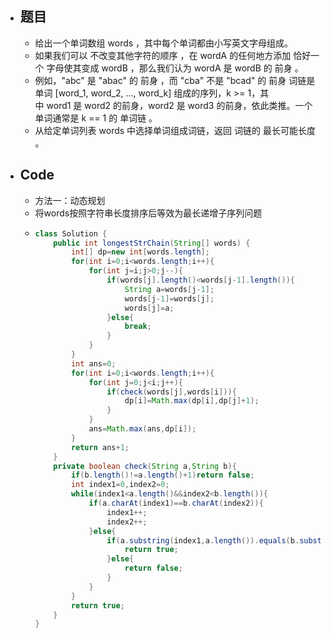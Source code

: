 - ## 题目
	- 给出一个单词数组 words ，其中每个单词都由小写英文字母组成。
	- 如果我们可以 不改变其他字符的顺序 ，在 wordA 的任何地方添加 恰好一个 字母使其变成 wordB ，那么我们认为 wordA 是 wordB 的 前身 。
	- 例如，"abc" 是 "abac" 的 前身 ，而 "cba" 不是 "bcad" 的 前身
	  词链是单词 [word_1, word_2, ..., word_k] 组成的序列，k >= 1，其中 word1 是 word2 的前身，word2 是 word3 的前身，依此类推。一个单词通常是 k == 1 的 单词链 。
	- 从给定单词列表 words 中选择单词组成词链，返回 词链的 最长可能长度 。
- ## Code
	- 方法一：动态规划
	- 将words按照字符串长度排序后等效为最长递增子序列问题
	- ```java
	  class Solution {
	      public int longestStrChain(String[] words) {
	          int[] dp=new int[words.length];
	          for(int i=0;i<words.length;i++){
	              for(int j=i;j>0;j--){
	                  if(words[j].length()<words[j-1].length()){
	                      String a=words[j-1];
	                      words[j-1]=words[j];
	                      words[j]=a;
	                  }else{
	                      break;
	                  }
	              }
	          }
	          int ans=0;
	          for(int i=0;i<words.length;i++){
	              for(int j=0;j<i;j++){
	                  if(check(words[j],words[i])){
	                      dp[i]=Math.max(dp[i],dp[j]+1);
	                  }
	              }
	              ans=Math.max(ans,dp[i]);
	          }
	          return ans+1;
	      }
	      private boolean check(String a,String b){
	          if(b.length()!=a.length()+1)return false;
	          int index1=0,index2=0;
	          while(index1<a.length()&&index2<b.length()){
	              if(a.charAt(index1)==b.charAt(index2)){
	                  index1++;
	                  index2++;
	              }else{
	                  if(a.substring(index1,a.length()).equals(b.substring(index2+1,b.length()))){
	                      return true;
	                  }else{
	                      return false;
	                  }
	              }
	          }
	          return true;
	      }
	  }
	  ```